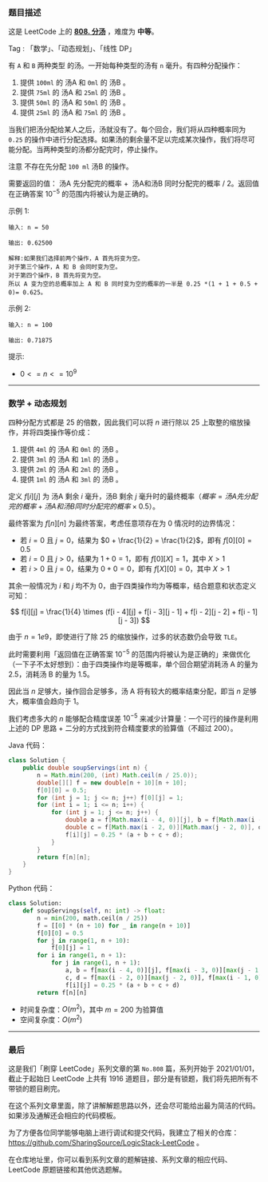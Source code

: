 ### 题目描述

这是 LeetCode 上的 **[808. 分汤](https://leetcode.cn/problems/soup-servings/solution/by-ac_oier-3n1h/)** ，难度为 **中等**。

Tag : 「数学」、「动态规划」、「线性 DP」



有 `A` 和 `B` 两种类型 的汤。一开始每种类型的汤有 `n` 毫升。有四种分配操作：

1. 提供 `100ml` 的 汤A 和 `0ml` 的 汤B 。
2. 提供 `75ml` 的 汤A 和 `25ml` 的 汤B 。
3. 提供 `50ml` 的 汤A 和 `50ml` 的 汤B 。
4. 提供 `25ml` 的 汤A 和 `75ml` 的 汤B 。

当我们把汤分配给某人之后，汤就没有了。每个回合，我们将从四种概率同为 `0.25` 的操作中进行分配选择。如果汤的剩余量不足以完成某次操作，我们将尽可能分配。当两种类型的汤都分配完时，停止操作。

注意 不存在先分配 `100 ml` 汤B 的操作。

需要返回的值： 汤A 先分配完的概率 +  汤A和汤B 同时分配完的概率 / 2。返回值在正确答案 $10^{-5}$ 的范围内将被认为是正确的。

示例 1:
```
输入: n = 50

输出: 0.62500

解释:如果我们选择前两个操作，A 首先将变为空。
对于第三个操作，A 和 B 会同时变为空。
对于第四个操作，B 首先将变为空。
所以 A 变为空的总概率加上 A 和 B 同时变为空的概率的一半是 0.25 *(1 + 1 + 0.5 + 0)= 0.625。
```
示例 2:
```
输入: n = 100

输出: 0.71875
```

提示:
* $0 <= n <= 10^9$

---

### 数学 + 动态规划

四种分配方式都是 $25$ 的倍数，因此我们可以将 $n$ 进行除以 $25$ 上取整的缩放操作，并将四类操作等价成：

1. 提供 `4ml` 的 汤A 和 `0ml` 的 汤B 。
2. 提供 `3ml` 的 汤A 和 `1ml` 的 汤B 。
3. 提供 `2ml` 的 汤A 和 `2ml` 的 汤B 。
4. 提供 `1ml` 的 汤A 和 `3ml` 的 汤B 。

定义 $f[i][j]$ 为 汤A 剩余 $i$ 毫升，汤B 剩余 $j$ 毫升时的最终概率（$概率 = 汤A先分配完的概率 + 汤A和汤B同时分配完的概率 \times 0.5$）。

最终答案为 $f[n][n]$ 为最终答案，考虑任意项存在为 $0$ 情况时的边界情况：

* 若 $i = 0$ 且 $j = 0$，结果为 $0 + \frac{1}{2} = \frac{1}{2}$，即有 $f[0][0] = 0.5$
* 若 $i = 0$ 且 $j > 0$，结果为 $1 + 0 = 1$，即有 $f[0][X] = 1$，其中 $X > 1$
* 若 $i > 0$ 且 $j = 0$，结果为 $0 + 0 = 0$，即有 $f[X][0] = 0$，其中 $X > 1$

其余一般情况为 $i$ 和 $j$ 均不为 $0$，由于四类操作均为等概率，结合题意和状态定义可知：

$$
f[i][j] = \frac{1}{4} \times (f[i - 4][j] + f[i - 3][j - 1] + f[i - 2][j - 2] + f[i - 1][j - 3])
$$

由于 $n = 1e9$，即使进行了除 $25$ 的缩放操作，过多的状态数仍会导致 `TLE`。

此时需要利用「返回值在正确答案 $10^{-5}$ 的范围内将被认为是正确的」来做优化（一下子不太好想到）：由于四类操作均是等概率，单个回合期望消耗汤 A 的量为 $2.5$，消耗汤 B 的量为 $1.5$。

因此当 $n$ 足够大，操作回合足够多，汤 A 将有较大的概率结束分配，即当 $n$ 足够大，概率值会趋向于 $1$。

我们考虑多大的 $n$ 能够配合精度误差 $10^{-5}$ 来减少计算量：一个可行的操作是利用上述的 DP 思路 + 二分的方式找到符合精度要求的验算值（不超过 $200$）。

Java 代码：
```Java
class Solution {
    public double soupServings(int n) {
        n = Math.min(200, (int) Math.ceil(n / 25.0));
        double[][] f = new double[n + 10][n + 10];
        f[0][0] = 0.5;
        for (int j = 1; j <= n; j++) f[0][j] = 1;
        for (int i = 1; i <= n; i++) {
            for (int j = 1; j <= n; j++) {
                double a = f[Math.max(i - 4, 0)][j], b = f[Math.max(i - 3, 0)][Math.max(j - 1, 0)];
                double c = f[Math.max(i - 2, 0)][Math.max(j - 2, 0)], d = f[Math.max(i - 1, 0)][Math.max(j - 3, 0)];
                f[i][j] = 0.25 * (a + b + c + d);
            }
        }
        return f[n][n];
    }
}
```
Python 代码：
```Python
class Solution:
    def soupServings(self, n: int) -> float:
        n = min(200, math.ceil(n / 25))
        f = [[0] * (n + 10) for _ in range(n + 10)]
        f[0][0] = 0.5
        for j in range(1, n + 10):
            f[0][j] = 1
        for i in range(1, n + 1):
            for j in range(1, n + 1):
                a, b = f[max(i - 4, 0)][j], f[max(i - 3, 0)][max(j - 1, 0)]
                c, d = f[max(i - 2, 0)][max(j - 2, 0)], f[max(i - 1, 0)][max(j - 3, 0)]
                f[i][j] = 0.25 * (a + b + c + d)
        return f[n][n]
```
* 时间复杂度：$O(m^2)$，其中 $m = 200$ 为验算值
* 空间复杂度：$O(m^2)$

---

### 最后

这是我们「刷穿 LeetCode」系列文章的第 `No.808` 篇，系列开始于 2021/01/01，截止于起始日 LeetCode 上共有 1916 道题目，部分是有锁题，我们将先把所有不带锁的题目刷完。

在这个系列文章里面，除了讲解解题思路以外，还会尽可能给出最为简洁的代码。如果涉及通解还会相应的代码模板。

为了方便各位同学能够电脑上进行调试和提交代码，我建立了相关的仓库：https://github.com/SharingSource/LogicStack-LeetCode 。

在仓库地址里，你可以看到系列文章的题解链接、系列文章的相应代码、LeetCode 原题链接和其他优选题解。

